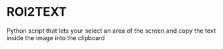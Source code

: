 # ROI2TEXT

Python script that lets your select an area of the screen and copy the text inside the image into the clipboard

